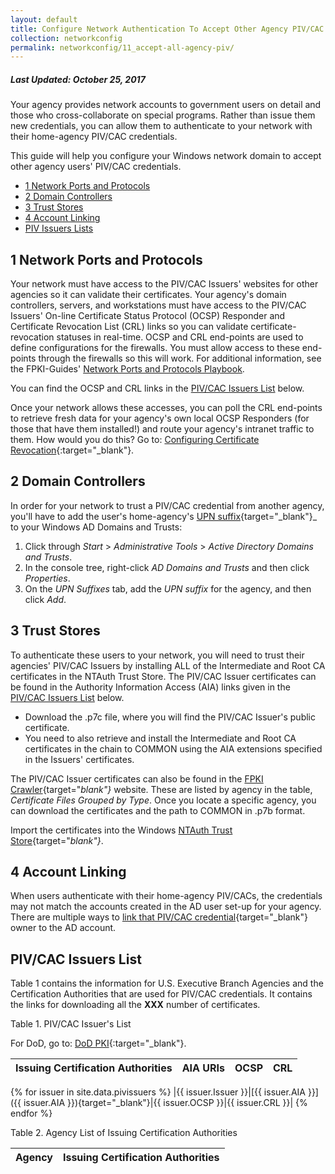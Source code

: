 ```yaml
---
layout: default
title: Configure Network Authentication To Accept Other Agency PIV/CAC Cards
collection: networkconfig
permalink: networkconfig/11_accept-all-agency-piv/
---
```


##### Last Updated: October 25, 2017

Your agency provides network accounts to government users on detail and those who cross-collaborate on special programs. Rather than issue them new credentials, you can allow them to authenticate to your network with their home-agency PIV/CAC credentials.

This guide will help you configure your Windows network domain to accept other agency users' PIV/CAC credentials.

* [1 Network Ports and Protocols](#1-network-ports-and-protocols)
* [2 Domain Controllers](#2-domain-controllers)
* [3 Trust Stores](#3-trust-stores)
* [4 Account Linking](#4-account-linking)
* [PIV Issuers Lists](#piv-issuers-lists)

## 1 Network Ports and Protocols

Your network must have access to the PIV/CAC Issuers' websites for other agencies so it can validate their certificates. Your agency's domain controllers, servers, and workstations must have access to the PIV/CAC Issuers' On-line Certificate Status Protocol (OCSP) Responder and Certificate Revocation List (CRL) links so you can validate certificate-revocation statuses in real-time. OCSP and CRL end-points are used to define configurations for the firewalls. You must allow access to these end-points through the firewalls so this will work. For additional information, see the FPKI-Guides' [Network Ports and Protocols Playbook]({{site.baseurl}}/networkconfig/ports/#network-ports-and-protocols).

You can find the OCSP and CRL links in the [PIV/CAC Issuers List](#piv-and-cac-issuers-list) below.

Once your network allows these accesses, you can poll the CRL end-points to retrieve fresh data for your agency's own local OCSP Responders (for those that have them installed!) and route your agency's intranet traffic to them. How would you do this? Go to: [Configuring Certificate Revocation](https://technet.microsoft.com/en-us/library/cc771079(v=ws.11).aspx){:target="_blank"}.

## 2 Domain Controllers

In order for your network to trust a PIV/CAC credential from another agency, you'll have to add the user's home-agency's [UPN suffix](https://technet.microsoft.com/en-us/library/cc772007(v=ws.11).aspx){target="_blank"}_ to your Windows AD Domains and Trusts:

1. Click through _Start_ &gt; _Administrative Tools_ &gt; _Active Directory Domains and Trusts_.
2. In the console tree, right-click _AD Domains and Trusts_ and then click _Properties_.
3. On the _UPN Suffixes_ tab, add the _UPN suffix_ for the agency, and then click _Add_.

## 3 Trust Stores

To authenticate these users to your network, you will need to trust their agencies' PIV/CAC Issuers by installing ALL of the Intermediate and Root CA certificates in the NTAuth Trust Store. The PIV/CAC Issuer certificates can be found in the Authority Information Access (AIA) links given in the [PIV/CAC Issuers List](#piv-and-cac-issuers-list) below. 

* Download the .p7c file, where you will find the PIV/CAC Issuer's public certificate. 
* You need to also retrieve and install the Intermediate and Root CA certificates in the chain to COMMON using the AIA extensions specified in the Issuers' certificates.

The PIV/CAC Issuer certificates can also be found in the [FPKI Crawler](https://fpki-graph.fpki-lab.gov/crawler/){target="_blank"}_ website. These are listed by agency in the table, _Certificate Files Grouped by Type_. Once you locate a specific agency, you can download the certificates and the path to COMMON in .p7b format.

Import the certificates into the Windows [NTAuth Trust Store](https://piv.idmanagement.gov/networkconfig/trustedroots/){target="_blank"}_.

## 4 Account Linking

When users authenticate with their home-agency PIV/CACs, the credentials may not match the accounts created in the AD user set-up for your agency. There are multiple ways to [link that PIV/CAC credential](https://piv.idmanagement.gov/networkconfig/accounts/){target="_blank"} owner to the AD account.

## PIV/CAC Issuers List

Table 1 contains the information for U.S. Executive Branch Agencies and the Certification Authorities that are used for PIV/CAC credentials. It contains the links for downloading all the **XXX** number of certificates. 

Table 1. PIV/CAC Issuer's List

For DoD, go to: [DoD PKI](https://iase.disa.mil/pki-pke/interoperability/Pages/index.aspx#etWPQ7){:target="_blank"}.

| Issuing Certification Authorities | AIA URIs | OCSP  | CRL |
|------|-------|-------|------
{% for issuer in site.data.pivissuers %}
|{{ issuer.Issuer }}|[{{ issuer.AIA }}]({{ issuer.AIA }}){target="_blank"}|{{ issuer.OCSP }}|{{ issuer.CRL }}|
{% endfor %}

Table 2. Agency List of Issuing Certification Authorities

| Agency | Issuing Certification Authorities |
|------|-------------|



